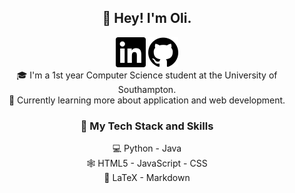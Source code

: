 <h2 align="center">👋 Hey! I'm Oli.</h2>
<p align="center">
	<a href="https://www.linkedin.com/in/oli-cox-a06781239/"><img src="imgs/linkedin.svg" alt="LinkedIn"></a>
	<a href="https://github.com/coxy0"><img src="imgs/github.svg" alt="GitHub"></a>
  <br>
  🎓 I'm a 1st year Computer Science student at the University of Southampton.
  <br>
  🌱 Currently learning more about application and web development.
</p>

<h3 align="center">🎯 My Tech Stack and Skills</h3>
<p align="center">
  💻 Python - Java
  <br>
  🕸️ HTML5 - JavaScript - CSS
  <br>
  🧠 LaTeX - Markdown
</p>
